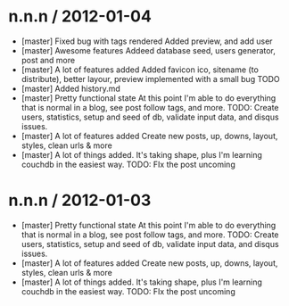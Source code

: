
n.n.n / 2012-01-04 
==================

  * [master] Fixed bug with tags rendered Added preview, and add user
  * [master] Awesome features Addeed database seed, users generator, post and more
  * [master] A lot of features added Added favicon ico, sitename (to distribute), better layour, preview implemented with a small bug TODO
  * [master] Added history.md
  * [master] Pretty functional state At this point I'm able to do everything that is normal in a blog, see post follow tags, and more. TODO: Create users, statistics, setup and seed of db, validate input data, and disqus issues.
  * [master] A lot of features added Create new posts, up, downs, layout, styles, clean urls & more
  * [master] A lot of things added. It's taking shape, plus I'm learning couchdb in the easiest way. TODO: FIx the post uncoming

n.n.n / 2012-01-03 
==================

  * [master] Pretty functional state At this point I'm able to do everything that is normal in a blog, see post follow tags, and more. TODO: Create users, statistics, setup and seed of db, validate input data, and disqus issues.
  * [master] A lot of features added Create new posts, up, downs, layout, styles, clean urls & more
  * [master] A lot of things added. It's taking shape, plus I'm learning couchdb in the easiest way. TODO: FIx the post uncoming

